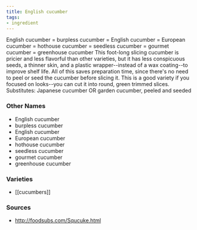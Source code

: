 ```yaml
---
title: English cucumber
tags:
- ingredient
---
```

English cucumber = burpless cucumber = English cucumber = European cucumber = hothouse cucumber = seedless cucumber = gourmet cucumber = greenhouse cucumber This foot-long slicing cucumber is pricier and less flavorful than other varieties, but it has less conspicuous seeds, a thinner skin, and a plastic wrapper--instead of a wax coating--to improve shelf life. All of this saves preparation time, since there's no need to peel or seed the cucumber before slicing it. This is a good variety if you focused on looks--you can cut it into round, green trimmed slices. Substitutes: Japanese cucumber OR garden cucumber, peeled and seeded

### Other Names

* English cucumber
* burpless cucumber
* English cucumber
* European cucumber
* hothouse cucumber
* seedless cucumber
* gourmet cucumber
* greenhouse cucumber

### Varieties

* [[cucumbers]]

### Sources
* http://foodsubs.com/Squcuke.html
